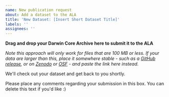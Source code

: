 ```yaml
---
name: New publication request
about: Add a dataset to the ALA
title: 'New Dataset: [Insert Short Dataset Title]'
labels: ''
assignees: ''
---
```


**Drag and drop your Darwin Core Archive here to submit it to the ALA**

*Note this approach will only work for files that are 100 MB or less. If your data are larger than this, place it somewhere stable - such as a [GitHub release](https://github.com), or on [Zenodo](https://zenodo.org) or [OSF](https://osf.io) - and paste the link here instead.*

We'll check out your dataset and get back to you shortly.

Please place any comments regarding your submission in this box. You can delete this text if you'd like :)
